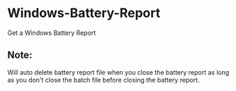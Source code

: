 # Windows-Battery-Report
Get a Windows Battery Report

## Note:
Will auto delete battery report file when you close the battery report as long as you don't close the batch file before closing the battery report.
